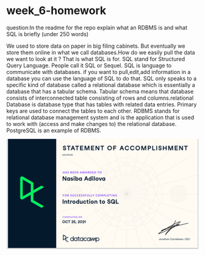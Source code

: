 # week_6-homework


question:In the readme for the repo explain what an RDBMS is and what SQL is briefly (under 250 words)

We used to store data on paper in big filing cabinets. But eventually we store them online in what we call databases.How do we easily pull the data we want to look at it ? That is what SQL is for.  SQL stand for Structured Query Language. People call it SQL or Sequel. SQL is language to communicate with databases. if you want to pull,edit,add information in a database you can use the language of SQL to do that. SQL only speaks to a specific kind of database called a relational database which is essentially a database that has a tabular schema. Tabular schema means that database consists of interconnected table consisting of rows and columns.relational Database is database type that has tables with related data entries. Primary keys are used to connect the tables to each other. RDBMS stands for relational database management system and is the application that is used to work with (access and make changes to) the relational database. PostgreSQL is an example of RDBMS.

![SQL Intro Data Certification](sql_intro.PNG)
